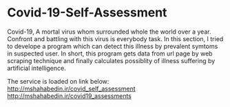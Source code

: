 # Covid-19-Self-Assessment
Covid-19, A mortal virus whom surrounded whole the world over a year. Confront and battling with this virus is everybody task. In this section, I tried to develope a program which can detect this illness by prevalent symtoms in suspected user. In short, this program gets data from url page by web scraping technique and finally calculates possiblity of illness suffering by artificial intelligence.


The service is loaded on link below:
http://mshahabedin.ir/covid_self_assessment
http://mshahabedin.ir/covid19_assessments
